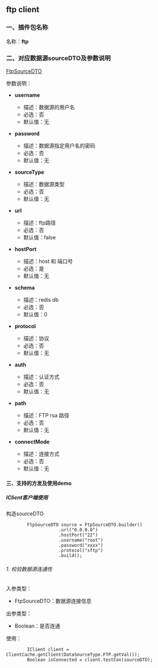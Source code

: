 ## ftp client

### 一、插件包名称
名称：**ftp**

### 二、对应数据源sourceDTO及参数说明

[FtpSourceDTO](/core/src/main/java/com/dtstack/dtcenter/loader/dto/source/FtpSourceDTO.java)

参数说明：


- **username**
  - 描述：数据源的用户名
  - 必选：否
  - 默认值：无



- **password**
  - 描述：数据源指定用户名的密码
  - 必选：否
  - 默认值：无



- **sourceType**
  - 描述：数据源类型
  - 必选：否
  - 默认值：无
  
  
  
- **url**
  - 描述：ftp路径
  - 必选：否
  - 默认值：false
  


- **hostPort**
  - 描述：host 和 端口号
  - 必选：是
  - 默认值：无  
  

- **schema**
  - 描述：redis db
  - 必选：否
  - 默认值：0
  
  

- **protocol**
  - 描述：协议
  - 必选：否
  - 默认值：无
  


- **auth**
  - 描述：认证方式
  - 必选：否
  - 默认值：无
  
  
  
- **path**
  - 描述：FTP rsa 路径
  - 必选：否
  - 默认值：无
  
  
  
- **connectMode**
  - 描述：连接方式
  - 必选：否
  - 默认值：无
  
  
#### 三、支持的方发及使用demo

##### IClient客户端使用

构造sourceDTO

```$java
        FtpSourceDTO source = FtpSourceDTO.builder()
                    .url("0.0.0.0")
                    .hostPort("22")
                    .username("root")
                    .password("xxxx")
                    .protocol("sftp")
                    .build();
```

###### 1. 校验数据源连通性
入参类型：
- FtpSourceDTO：数据源连接信息

出参类型：
- Boolean：是否连通

使用：
```$java
        IClient client = ClientCache.getClient(DataSourceType.FTP.getVal());
        Boolean isConnected = client.testCon(sourceDTO);
```